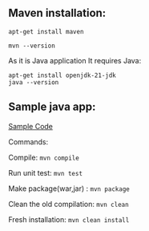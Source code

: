 Maven installation:
-------------------
```
apt-get install maven

mvn --version
```
As it is Java application It requires Java:
```
apt-get install openjdk-21-jdk
java --version
```

Sample java app:
---------------
[Sample Code](https://github.com/jenkins-docs/simple-java-maven-app.git)

Commands:

Compile:    `mvn compile`

Run unit test:  `mvn test`

Make package(war,jar) : `mvn package`

Clean the old compilation: `mvn clean`

Fresh installation: `mvn clean install`


